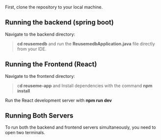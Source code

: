 First, clone the repository to your local machine.

  

## Running the backend (spring boot)

Navigate to the backend directory:

> **cd reusemedb** and run the **ReusemedbApplication.java** file directly from
> your IDE.

  

## Running the Frontend (React)

Navigate to the frontend directory:

> c**d reuseme-app** and Install dependencies with the command **npm install**

Run the React development server with **npm run dev**

  

## Running Both Servers

To run both the backend and frontend servers simultaneously, you need to open two terminals.
